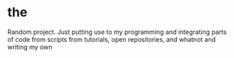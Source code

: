 # the
Random project.
Just putting use to my programming and integrating parts of code from scripts from tutorials, open repositories, and whatnot and writing my own
